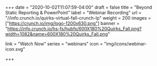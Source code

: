 +++
date = "2020-10-02T11:07:59-04:00"
draft = false
title = "Beyond Static Reporting & PowerPoint"
label = "Webinar Recording"
url = "//info.crunch.io/quirks-virtual-fall-crunch-lp"
weight = 200
images = ["https://crunch.io/img/logo-1200x630.png"]
banner = "https://info.crunch.io/hs-fs/hubfs/600X180%20Quirks_Fall.png?width=1082&name=600X180%20Quirks_Fall.png"

link = "Watch Now"
series = "webinars"
icon = "img/icons/webinar-icon.svg"

+++
